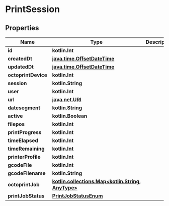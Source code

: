 
# PrintSession

## Properties
Name | Type | Description | Notes
------------ | ------------- | ------------- | -------------
**id** | **kotlin.Int** |  |  [readonly]
**createdDt** | [**java.time.OffsetDateTime**](java.time.OffsetDateTime.md) |  | 
**updatedDt** | [**java.time.OffsetDateTime**](java.time.OffsetDateTime.md) |  |  [readonly]
**octoprintDevice** | **kotlin.Int** |  | 
**session** | **kotlin.String** |  | 
**user** | **kotlin.Int** |  |  [readonly]
**url** | [**java.net.URI**](java.net.URI.md) |  |  [readonly]
**datesegment** | **kotlin.String** |  |  [readonly]
**active** | **kotlin.Boolean** |  |  [optional]
**filepos** | **kotlin.Int** |  |  [optional]
**printProgress** | **kotlin.Int** |  |  [optional]
**timeElapsed** | **kotlin.Int** |  |  [optional]
**timeRemaining** | **kotlin.Int** |  |  [optional]
**printerProfile** | **kotlin.Int** |  |  [optional]
**gcodeFile** | **kotlin.Int** |  |  [optional]
**gcodeFilename** | **kotlin.String** |  |  [optional]
**octoprintJob** | [**kotlin.collections.Map&lt;kotlin.String, AnyType&gt;**](AnyType.md) |  |  [optional]
**printJobStatus** | [**PrintJobStatusEnum**](PrintJobStatusEnum.md) |  |  [optional]



